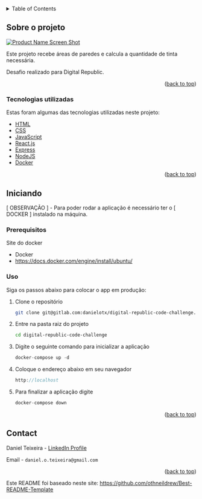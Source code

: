 <div id="top"></div>
<br />




<!-- TABLE OF CONTENTS -->
<details>
  <summary>Table of Contents</summary>
  <ol>
    <li>
      <a href="#sobre-o-projeto">Sobre o projeto</a>
      <ul>
        <li><a href="#tecnologias-utilizadas">Tecnologias utilizadas</a></li>
      </ul>
    </li>
    <li>
      <a href="#iniciando">Iniciando</a>
      <ul>
        <li><a href="#prerequisitos">Prerequisitos</a></li>
      </ul>
    </li>
    <li><a href="#license">License</a></li>
    <li><a href="#contact">Contact</a></li>
  </ol>
</details>



<!-- ABOUT THE PROJECT -->
## Sobre o projeto

[![Product Name Screen Shot][product-screenshot]](https://example.com)

Este projeto recebe áreas de paredes e calcula a quantidade de tinta necessária.

Desafio realizado para Digital Republic.

<p align="right">(<a href="#top">back to top</a>)</p>



### Tecnologias utilizadas

Estas foram algumas das tecnologias utilizadas neste projeto:

* [HTML](https://developer.mozilla.org/pt-BR/docs/Web/HTML)
* [CSS](https://developer.mozilla.org/pt-BR/docs/Web/CSS)
* [JavaScript](https://www.javascript.com/)
* [React.js](https://reactjs.org/)
* [Express](https://expressjs.com/)
* [NodeJS](https://nodejs.org/en/)
* [Docker](https://www.docker.com/)

<p align="right">(<a href="#top">back to top</a>)</p>



<!-- GETTING STARTED -->
## Iniciando

[ OBSERVAÇÃO ] - Para poder rodar a aplicação é necessário ter o [ DOCKER ] instalado na máquina.

### Prerequisitos

Site do docker 
* Docker
* https://docs.docker.com/engine/install/ubuntu/

### Uso

Siga os passos abaixo para colocar o app em produção:


1. Clone o repositório
   ```sh
   git clone git@gitlab.com:danielotx/digital-republic-code-challenge.git
   ```
2. Entre na pasta raiz do projeto
   ```sh
   cd digital-republic-code-challenge
   ```
3. Digite o seguinte comando para inicializar a aplicação
   ```js
   docker-compose up -d
   ```
4. Coloque o endereço abaixo em seu navegador
   ```js
   http://localhost
   ```
5. Para finalizar a aplicação digite 
   ```js
   docker-compose down
   ```

<p align="right">(<a href="#top">back to top</a>)</p>


<!-- CONTACT -->
## Contact

Daniel Teixeira - [LinkedIn Profile](https://www.linkedin.com/in/daniel-teixeira-074826211/)

Email - 
```daniel.o.teixeira@gmail.com```

<p align="right">(<a href="#top">back to top</a>)</p>

[linkedin-shield]: https://img.shields.io/badge/-LinkedIn-black.svg?style=for-the-badge&logo=linkedin&colorB=555
[linkedin-url]: https://www.linkedin.com/in/daniel-teixeira-074826211/
[product-screenshot]: readme-images/logo.jpeg


Este README foi baseado neste site: https://github.com/othneildrew/Best-README-Template